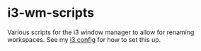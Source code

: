 i3-wm-scripts
=============

Various scripts for the i3 window manager to allow for renaming workspaces. See my [i3 config](https://github.com/jeroenjanssens/dotfiles/blob/master/home/.i3/config) for how to set this up. 
